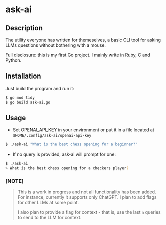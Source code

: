 # ask-ai

## Description

The utility everyone has written for themeselves, a basic CLI tool for asking LLMs questions without bothering with a mouse.

Full disclosure: this is my first Go project. I mainly write in Ruby, C and Python.

## Installation

Just build the program and run it:

```bash
$ go mod tidy
$ go build ask-ai.go
```

## Usage

* Set OPENAI_API_KEY in your environment or put it in a file located at `$HOME/.config/ask-ai/openai-api-key`

```bash
$ ./ask-ai "What is the best chess opening for a beginner?"
```

* If no query is provided, ask-ai will prompt for one:
```bash
$ ./ask-ai
> What is the best chess opening for a checkers player?
```

### [NOTE]
> This is a work in progress and not all functionality has been added.
> For instance, currently it supports only ChatGPT. I plan to add flags for
> other LLMs at some point.
>
> I also plan to provide a flag for context - that is, use the last `n` queries to send to the LLM for context.
